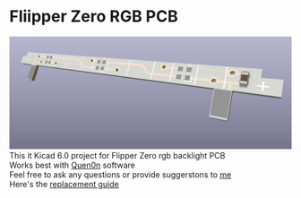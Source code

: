 # Fliipper Zero RGB PCB
![PCB](/Images/pcb.png "PCB")  
This it Kicad 6.0 project for Flipper Zero rgb backlight PCB  
Works best with [Quen0n](https://github.com/quen0n/flipperzero-firmware-rgb) software  
Feel free to ask any questions or provide suggerstons to [me](https://t.me/hitriy)  
Here's the [replacement guide](https://telegra.ph/Flipper-Zero-RGB-backlight-guide-12-26)  
